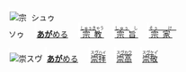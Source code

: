 <kbd><img src="lv0.svg" width="2" height="24"><img src="https://glyphwiki.org/glyph/u5b97.svg" width="24" height="24" alt="宗">
</kbd><kbd>シュゥ<br>ソゥ</kbd>
　<img src="lv1.svg">[**あが**める](https://jisho.org/search/崇める)
　<img src="lv0.svg">[<ruby>宗教<rt><ins>しゅぅき</ins>ゃう</rt></ruby>](https://jisho.org/search/宗教)
　<img src="lv1.svg">[<ruby>宗旨<rt><ins>しゅぅ</ins>　し　</rt></ruby>](https://jisho.org/search/崇高)
　<img src="lv2.svg">[<ruby>宗家<rt><ins>そぅ　　け　</ins></rt></ruby>](https://jisho.org/search/崇敬)








<kbd><img src="lv1.svg" width="2" height="24"><img src="https://glyphwiki.org/glyph/u5d07.svg" width="24" height="24" alt="崇"></kbd><kbd>スウ゚</kbd> <img src="lv1.svg">[**あが**める](https://jisho.org/search/崇める)　 <img src="lv0.svg">[<ruby>崇拝<rt>ス<ins>ウ゚ハ</ins>イ</rt></ruby>](https://jisho.org/search/崇拝)</ins>　<img src="lv1.svg">[<ruby>崇高<rt>ス<ins>ウ゚カウ</ins></rt></ruby>](https://jisho.org/search/崇高)　<img src="lv2.svg">[<ruby>崇敬<rt>ス<ins>ウ゚ケ</ins>イ゚</rt></ruby>](https://jisho.org/search/崇敬)



